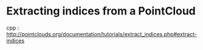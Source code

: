 # Extracting indices from a PointCloud

cpp : http://pointclouds.org/documentation/tutorials/extract_indices.php#extract-indices


